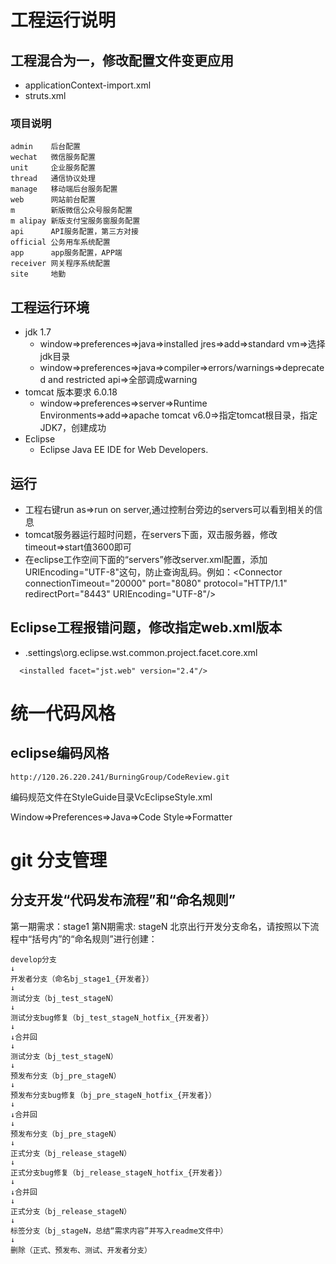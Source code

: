 # 工程运行说明

## 工程混合为一，修改配置文件变更应用
- applicationContext-import.xml
- struts.xml

### 项目说明
```
admin    后台配置
wechat   微信服务配置
unit     企业服务配置
thread   通信协议处理
manage   移动端后台服务配置
web      网站前台配置
m        新版微信公众号服务配置
m alipay 新版支付宝服务窗服务配置
api      API服务配置，第三方对接
official 公务用车系统配置
app      app服务配置，APP端
receiver 网关程序系统配置
site     地勤
```

## 工程运行环境

- jdk 1.7
    - window=>preferences=>java=>installed jres=>add=>standard vm=>选择jdk目录
    - window=>preferences=>java=>compiler=>errors/warnings=>deprecated and restricted api=>全部调成warning
- tomcat 版本要求 6.0.18
    - window=>preferences=>server=>Runtime Environments=>add=>apache tomcat v6.0=>指定tomcat根目录，指定JDK7，创建成功 
- Eclipse
	- Eclipse Java EE IDE for Web Developers.

## 运行
- 工程右键run as=>run on server,通过控制台旁边的servers可以看到相关的信息
- tomcat服务器运行超时问题，在servers下面，双击服务器，修改timeout=>start值3600即可
- 在eclipse工作空间下面的“servers”修改server.xml配置，添加URIEncoding="UTF-8"这句，防止查询乱码。例如：\<Connector connectionTimeout="20000" port="8080" protocol="HTTP/1.1" redirectPort="8443" URIEncoding="UTF-8"/>

## Eclipse工程报错问题，修改指定web.xml版本
- \.settings\org.eclipse.wst.common.project.facet.core.xml

```
  <installed facet="jst.web" version="2.4"/>
```
# 统一代码风格

## eclipse编码风格
```
http://120.26.220.241/BurningGroup/CodeReview.git
```
编码规范文件在StyleGuide目录VcEclipseStyle.xml

Window=>Preferences=>Java=>Code Style=>Formatter

# git 分支管理

## 分支开发“代码发布流程”和“命名规则”

第一期需求：stage1
第N期需求: stageN
北京出行开发分支命名，请按照以下流程中“括号内”的“命名规则”进行创建：

```
develop分支
↓
开发者分支（命名bj_stage1_{开发者}）
↓
测试分支（bj_test_stageN）
↓
测试分支bug修复（bj_test_stageN_hotfix_{开发者}）
↓
↓合并回
↓
测试分支（bj_test_stageN）
↓
预发布分支（bj_pre_stageN）
↓
预发布分支bug修复（bj_pre_stageN_hotfix_{开发者}）
↓
↓合并回
↓
预发布分支（bj_pre_stageN）
↓
正式分支（bj_release_stageN）
↓
正式分支bug修复（bj_release_stageN_hotfix_{开发者}）
↓
↓合并回
↓
正式分支（bj_release_stageN）
↓
标签分支（bj_stageN，总结“需求内容”并写入readme文件中）
↓
删除（正式、预发布、测试、开发者分支）
```

 



